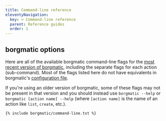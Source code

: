 ```yaml
---
title: Command-line reference
eleventyNavigation:
  key: ⌨️ Command-line reference
  parent: Reference guides
  order: 1
---
```

## borgmatic options

Here are all of the available borgmatic command-line flags for the [most
recent version of
borgmatic](https://projects.torsion.org/borgmatic-collective/borgmatic/releases),
including the separate flags for each action (sub-command). Most of the flags
listed here do not have equivalents in borgmatic's [configuration
file](https://torsion.org/borgmatic/docs/reference/configuration/).

If you're using an older version of borgmatic, some of these flags may not be
present in that version and you should instead use `borgmatic --help` or
`borgmatic [action name] --help` (where `[action name]` is the name of an
action like `list`, `create`, etc.).

```
{% include borgmatic/command-line.txt %}
```
